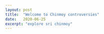 ```yaml
---
layout: post
title:  "Welcome to Chinmoy controversies"
date:   2020-06-25
excerpt: "explore sri chinmoy"
---
```

